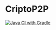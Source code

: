 # CriptoP2P

[![Java CI with Gradle](https://github.com/Grupo-M-022022/CriptoP2P/actions/workflows/gradle.yml/badge.svg?branch=main)](https://github.com/Grupo-M-022022/CriptoP2P/actions/workflows/gradle.yml)
